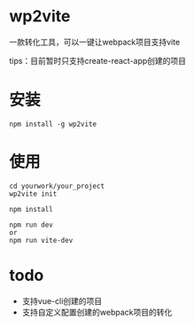 # wp2vite
一款转化工具，可以一键让webpack项目支持vite

tips：目前暂时只支持create-react-app创建的项目

# 安装
```
npm install -g wp2vite
```
# 使用
```
cd yourwork/your_project
wp2vite init

npm install

npm run dev
or
npm run vite-dev
```

# todo
- 支持vue-cli创建的项目
- 支持自定义配置创建的webpack项目的转化
